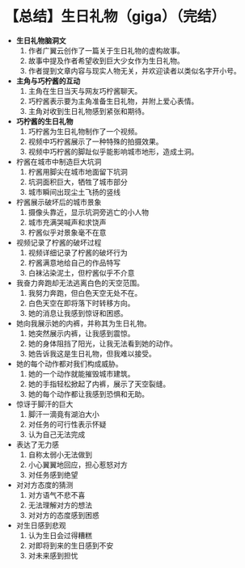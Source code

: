 # 【总结】生日礼物（giga）（完结）

-   **生日礼物脑洞文**
    1.  作者广翼云创作了一篇关于生日礼物的虚构故事。
    2.  故事中提及作者希望收到巨大少女作为生日礼物。
    3.  作者提到文章内容与现实人物无关，并欢迎读者以类似名字开小号。
-   **主角与巧柠酱的互动**
    1.  主角在生日当天与网友巧柠酱聊天。
    2.  巧柠酱表示要为主角准备生日礼物，并附上爱心表情。
    3.  主角对收到生日礼物感到紧张和期待。
-   **巧柠酱的生日礼物**
    1.  巧柠酱为生日礼物制作了一个视频。
    2.  视频中巧柠酱展示了一种特殊的拍摄效果。
    3.  视频中巧柠酱的脚趾似乎能影响城市地形，造成土洞。
-   柠酱在城市中制造巨大坑洞
    1.  柠酱用脚尖在城市地面留下坑洞
    2.  坑洞面积巨大，牺牲了城市部分
    3.  城市瞬间出现尘土飞扬的竖线
-   柠酱展示破坏后的城市景象
    1.  摄像头靠近，显示坑洞旁逃亡的小人物
    2.  城市充满哭喊声和求饶声
    3.  柠酱似乎对景象毫不在意
-   视频记录了柠酱的破坏过程
    1.  视频详细记录了柠酱的破坏行为
    2.  柠酱满意地给自己的作品特写
    3.  白袜沾染泥土，但柠酱似乎不介意
-   我奋力奔跑却无法逃离白色的天空范围。
    1.  我努力奔跑，但白色天空无处不在。
    2.  白色天空在即将落下时转移方向。
    3.  她的消息让我感到惊讶和困惑。
-   她向我展示她的内裤，并称其为生日礼物。
    1.  她突然展示内裤，让我感到震惊。
    2.  她的身体阻挡了阳光，让我无法看到她的动作。
    3.  她告诉我这是生日礼物，但我难以接受。
-   她的每个动作都对我们构成威胁。
    1.  她的一个动作就能摧毁城市建筑。
    2.  她的手指轻松掀起了内裤，展示了天空裂缝。
    3.  她的每个动作都让我感到恐惧和无助。
-   惊讶于脚汗的巨大
    1.  脚汗一滴竟有湖泊大小
    2.  对任务的可行性表示怀疑
    3.  认为自己无法完成
-   表达了无力感
    1.  自称太弱小无法做到
    2.  小心翼翼地回应，担心惹怒对方
    3.  对任务感到绝望
-   对对方态度的猜测
    1.  对方语气不悲不喜
    2.  无法理解对方的想法
    3.  对对方的态度感到困惑
-   对生日感到悲观
    1.  认为生日会过得糟糕
    2.  对即将到来的生日感到不安
    3.  对未来感到担忧